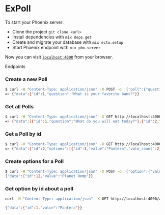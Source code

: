 # ExPoll

To start your Phoenix server:
  * Clone the project  `git clone <url>`
  * Install dependencies with `mix deps.get`
  * Create and migrate your database with `mix ecto.setup`
  * Start Phoenix endpoint with `mix phx.server`

Now you can visit [`localhost:4000`](http://localhost:4000) from your browser.

Endpoints
### Create a new Poll
```bash
$ curl -H "Content-Type: application/json" -X POST -d '{"poll":{"question":"What is your favorite band?"}}' http://localhost:4000/api/polls
=> {"data":{"id":1,"question":"What is your favorite band?"}}
```

### Get all Polls
```bash
$ curl -H "Content-Type: application/json" -X GET http://localhost:4000/api/polls
=> {"data":[{"id":1,"question":"What do you will eat today?"},{"id":2,"question":"What is your favorite band?"}]}%
```

### Get a Poll by id
```bash
$ curl -H "Content-Type: application/json" -X GET http://localhost:4000/api/polls/2
=> {"data":{"id":2,"options":[{"id":1,"value":"Pantera","vote_count":2},{"id":2,"value":"Hatebreed","vote_count":1}],"question":"What is your favorite band?"}}%
```

### Create options for a Poll
```bash
$ curl -H "Content-Type: application/json" -X POST -d '{"option":{"value":"Planet Hemp"}}' http://localhost:4000/api/polls/2/options
{"data":{"id":12,"value":"Planet Hemp"}}
```

### Get option by id about a poll
```bash
curl -H "Content-Type: application/json" -X GET http://localhost:4000/api/polls/4/options/1

{"data":{"id":1,"value":"Pantera"}}
```
